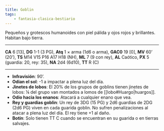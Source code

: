 ```yaml
---
title: Goblin
tags:
    - fantasia-clasica-bestiario
---
```

Pequeños y grotescos humanoides con piel pálida y ojos rojos y brillantes. Habitan bajo tierra.
___
**CA** 6 [13], **DG** 1-1 (3 PG), **Atq** 1 × arma (1d6 o arma), **GAC0** 19 [0], **MV** 60’ (20’), **TS** M14 V15 P16 A17 H18 (NH), **ML** 7 (9 con rey), **AL** Caótico, **PX** 5 (guardia: 20, rey: 35), **NA** 2d4 (6d10), **TT** R (C)
___
- **Infravisión**: 90’.
- **Odian el sol**: -1 a impactar a plena luz del día.
- **Jinetes de lobos**: El 20% de los grupos de goblins tienen jinetes de lobos: ¼ del grupo van montados a lomos de [[lobo#Huargo|huargos]].
- **Odio hacia los enanos**: Atacará a cualquier enano que vea.
- **Rey y guardias goblin**: Un rey de 3DG (15 PG) y 2d6 guardias de 2DG (2d6 PG) viven en cada guarida goblin. No sufren penalizaciones al atacar a plena luz del día. El rey tiene +1 al daño.
- **Botín**: Solo tienen TT C cuando se encuentran en su guarida o en tierras salvajes.
